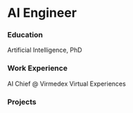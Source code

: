 # AI Engineer

### Education
Artificial Intelligence, PhD

### Work Experience
AI Chief @ Virmedex Virtual Experiences

### Projects
